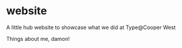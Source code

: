 # website
A little hub website to showcase what we did at Type@Cooper West

Things about me, damon!
